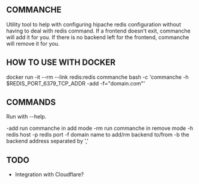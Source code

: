 COMMANCHE
---------
Utility tool to help with configuring hipache redis configuration without having to deal with redis command. If a frontend doesn't exit, commanche will add it for you. If there is no backend left for the frontend, commanche will remove it for you.

HOW TO USE WITH DOCKER
----------------------
docker run -it --rm --link redis:redis commanche bash -c 'commanche -h $REDIS_PORT_6379_TCP_ADDR -add -f="domain.com"'

COMMANDS
--------
Run with --help.

-add run commanche in add mode
-rm run commanche in remove mode
-h redis host
-p redis port
-f domain name to add/rm backend to/from
-b the backend address separated by ','

TODO
----
- Integration with Cloudflare?